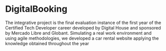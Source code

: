 # DigitalBooking
The integrative project is the final evaluation instance of the first year of the Certified Tech Developer career developed by Digital House and sponsored by Mercado Libre and Globant. Simulating a real work environment and using agile methodologies, we developed a car rental website applying the knowledge obtained throughout the year
